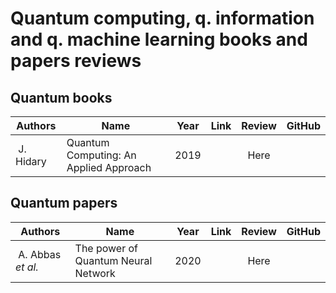 # Quantum computing, q. information and q. machine learning books and papers reviews



## Quantum books 


| Authors | Name | Year | Link | Review | GitHub |
| --- | --- | --- | --- | :---: | --- |
| J. Hidary | Quantum Computing: An Applied Approach | 2019 | | Here | | 

## Quantum papers

| Authors | Name | Year | Link | Review | GitHub |
| --- | --- | --- | --- | :---: | --- |
| A. Abbas *et al.* | The power of Quantum Neural Network | 2020 | | Here | | 

